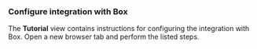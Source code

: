 ### Configure integration with Box

The **Tutorial** view contains instructions for configuring the integration with Box. Open a new browser tab and perform the listed steps.
